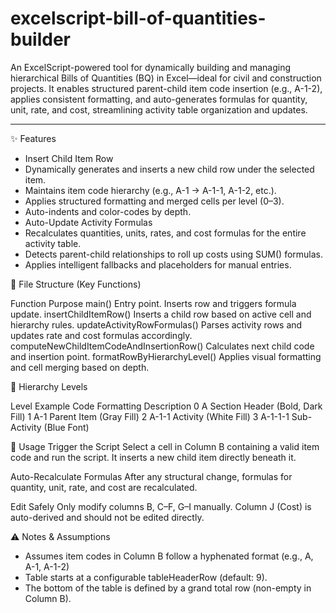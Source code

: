 # excelscript-bill-of-quantities-builder
An ExcelScript-powered tool for dynamically building and managing hierarchical Bills of Quantities (BQ) in Excel—ideal for civil and construction projects. It enables structured parent-child item code insertion (e.g., A-1-2), applies consistent formatting, and auto-generates formulas for quantity, unit, rate, and cost, streamlining activity table organization and updates.

---

✨ Features
  - Insert Child Item Row
  - Dynamically generates and inserts a new child row under the selected item.
  - Maintains item code hierarchy (e.g., A-1 → A-1-1, A-1-2, etc.).
  - Applies structured formatting and merged cells per level (0–3).
  - Auto-indents and color-codes by depth.
  - Auto-Update Activity Formulas
  - Recalculates quantities, units, rates, and cost formulas for the entire activity table.
  - Detects parent-child relationships to roll up costs using SUM() formulas.
  - Applies intelligent fallbacks and placeholders for manual entries.


📁 File Structure (Key Functions)

  Function	                                        Purpose
  main()	                                          Entry point. Inserts row and triggers formula update.
  insertChildItemRow()	                            Inserts a child row based on active cell and hierarchy rules.
  updateActivityRowFormulas()	                      Parses activity rows and updates rate and cost formulas accordingly.
  computeNewChildItemCodeAndInsertionRow()	        Calculates next child code and insertion point.
  formatRowByHierarchyLevel()                       Applies visual formatting and cell merging based on depth.


🔢 Hierarchy Levels

  Level	    Example Code	    Formatting             Description
  0	        A	                Section Header         (Bold, Dark Fill)
  1	        A-1	              Parent Item            (Gray Fill)
  2	        A-1-1	            Activity               (White Fill)
  3	        A-1-1-1	          Sub-Activity           (Blue Font)


📌 Usage
Trigger the Script
  Select a cell in Column B containing a valid item code and run the script.
  It inserts a new child item directly beneath it.

Auto-Recalculate Formulas
  After any structural change, formulas for quantity, unit, rate, and cost are recalculated.

Edit Safely
  Only modify columns B, C–F, G–I manually. Column J (Cost) is auto-derived and should not be edited directly.


⚠️ Notes & Assumptions
  - Assumes item codes in Column B follow a hyphenated format (e.g., A, A-1, A-1-2)
  - Table starts at a configurable tableHeaderRow (default: 9).
  - The bottom of the table is defined by a grand total row (non-empty in Column B).
